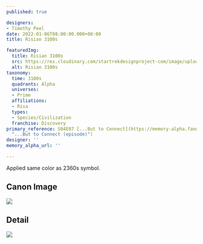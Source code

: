 ```yaml
---
published: true

designers:
- Timothy Peel
date: 2022-01-06T08:00:00.000+00:00
title: Risian 3100s

featuredImg:
  title: Risian 3100s
  src: https://res.cloudinary.com/startrekdesignproject-com/image/upload/v1641536855/Risian-3100s.png
  alt: Risian 3100s
taxonomy:
  time: 3100s
  quadrants: Alpha
  universes:
  - Prime
  affiliations:
  - Risa
  types:
  - Species/Civilization
  franchise: Discovery
primary_reference: S04E07 [...But to Connect](https://memory-alpha.fandom.com/wiki/...But_to_Connect_(episode)
  "...But to Connect (episode)")
designer: ''
memory_alpha_url: ''

---
```

Applied same color as 2360s symbol.

## Canon Image

![](https://res.cloudinary.com/startrekdesignproject-com/image/upload/v1641508114/WhoaSet_DSC-4x7.jpg)

## Detail

![](https://res.cloudinary.com/startrekdesignproject-com/image/upload/v1641508115/Whoa2.jpg)